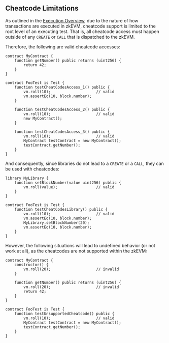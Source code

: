 ## Cheatcode Limitations


As outlined in the [Execution Overview](../execution-overview.md#zksync-mode), due to the nature of how transactions are executed in zkEVM, cheatcode support is limited to the root level of an executing test. That is, all cheatcode access must happen outside of any `CREATE` or `CALL` that is dispatched to the zkEVM. 

Therefore, the following are valid cheatcode accesses:

```solidity
contract MyContract {
    function getNumber() public returns (uint256) {
        return 42;
    }
}

contract FooTest is Test {
    function testCheatCodesAccess_1() public {
        vm.roll(10);                    // valid
        vm.assertEq(10, block.number);
    }

    function testCheatCodesAccess_2() public {
        vm.roll(10);                    // valid
        new MyContract();
    }

    function testCheatCodesAccess_3() public {
        vm.roll(10);                    // valid
        MyContract testContract = new MyContract();
        testContract.getNumber();
    }
}
```

And consequently, since libraries do not lead to a `CREATE` or a `CALL`, they can be used with cheatcodes:

```solidity
library MyLibrary {
    function setBlockNumber(value uint256) public {
        vm.roll(value);                 // valid
    }
}

contract FooTest is Test {
    function testCheatCodesLibrary() public {
        vm.roll(10);                    // valid
        vm.assertEq(10, block.number);
        MyLibrary.setBlockNumber(20);
        vm.assertEq(10, block.number);
    }
}
```

However, the following situations will lead to undefined behavior (or not work at all), as the cheatcodes are not supported within the zkEVM:

```solidity
contract MyContract {
    constructor() {
        vm.roll(20);                    // invalid
    }

    function getNumber() public returns (uint256) {
        vm.roll(20);                    // invalid
        return 42;
    }
}

contract FooTest is Test {
    function testUnsupportedCheatcode() public {
        vm.roll(10);                    // valid
        MyContract testContract = new MyContract();
        testContract.getNumber();
    }
}